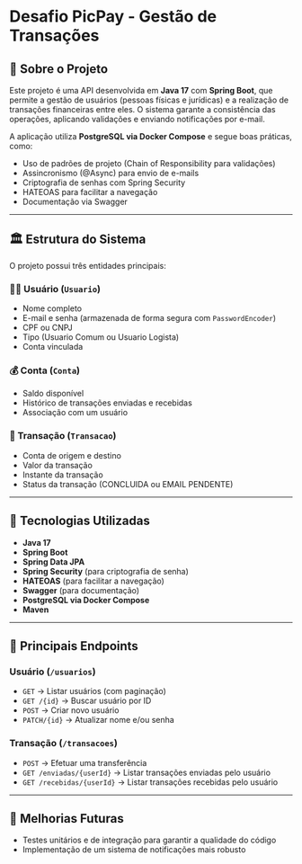 # Desafio PicPay - Gestão de Transações

## 📌 Sobre o Projeto
Este projeto é uma API desenvolvida em **Java 17** com **Spring Boot**, que permite a gestão de usuários (pessoas físicas e jurídicas) e a realização de transações financeiras entre eles. O sistema garante a consistência das operações, aplicando validações e enviando notificações por e-mail.

A aplicação utiliza **PostgreSQL via Docker Compose** e segue boas práticas, como:

- Uso de padrões de projeto (Chain of Responsibility para validações)
- Assincronismo (@Async) para envio de e-mails
- Criptografia de senhas com Spring Security
- HATEOAS para facilitar a navegação
- Documentação via Swagger

---

## 🏛 Estrutura do Sistema
O projeto possui três entidades principais:

### 🧑‍💼 Usuário (`Usuario`)
- Nome completo
- E-mail e senha (armazenada de forma segura com `PasswordEncoder`)
- CPF ou CNPJ
- Tipo (Usuario Comum ou Usuario Logista)
- Conta vinculada

### 💰 Conta (`Conta`)
- Saldo disponível
- Histórico de transações enviadas e recebidas
- Associação com um usuário

### 🔄 Transação (`Transacao`)
- Conta de origem e destino
- Valor da transação
- Instante da transação
- Status da transação (CONCLUIDA ou EMAIL PENDENTE)

---

## 🚀 Tecnologias Utilizadas
- **Java 17**
- **Spring Boot**
- **Spring Data JPA**
- **Spring Security** (para criptografia de senha)
- **HATEOAS** (para facilitar a navegação)
- **Swagger** (para documentação)
- **PostgreSQL via Docker Compose**
- **Maven**

---

## 📡 Principais Endpoints

### Usuário (`/usuarios`)
- `GET` → Listar usuários (com paginação)
- `GET /{id}` → Buscar usuário por ID
- `POST` → Criar novo usuário
- `PATCH/{id}` → Atualizar nome e/ou senha

### Transação (`/transacoes`)
- `POST` → Efetuar uma transferência
- `GET /enviadas/{userId}` → Listar transações enviadas pelo usuário
- `GET /recebidas/{userId}` → Listar transações recebidas pelo usuário

---

## 🔮 Melhorias Futuras
- Testes unitários e de integração para garantir a qualidade do código
- Implementação de um sistema de notificações mais robusto
